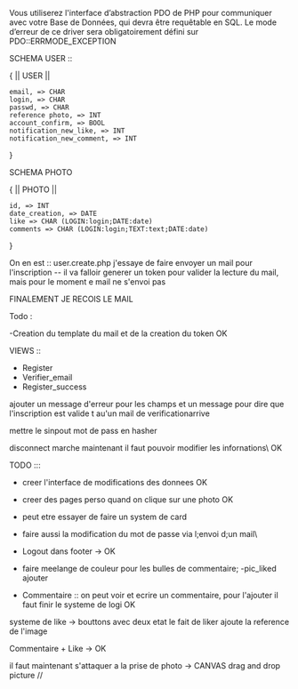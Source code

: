 
Vous utiliserez l'interface d’abstraction PDO de PHP pour communiquer avec votre
Base de Données, qui devra être requêtable en SQL. Le mode d’erreur de ce driver
sera obligatoirement défini sur PDO::ERRMODE_EXCEPTION










SCHEMA USER ::                

{
	||	USER	||

	email, => CHAR
	login, => CHAR
	passwd, => CHAR
	reference photo, => INT
	account_confirm, => BOOL
	notification_new_like, => INT
	notification_new_comment, => INT

}




SCHEMA PHOTO

{
	||	PHOTO	||

	id, => INT
	date_creation, => DATE
	like => CHAR (LOGIN:login;DATE:date)
	comments => CHAR (LOGIN:login;TEXT:text;DATE:date)
}


On en est ::  user.create.php j'essaye de faire envoyer un mail pour l'inscription -- il va falloir generer un token pour valider la lecture du mail, mais pour le moment e mail ne s'envoi pas


FINALEMENT JE RECOIS LE MAIL



Todo :

-Creation du template du mail et de la creation du token OK



VIEWS :: 

- Register
- Verifier_email
- Register_success




ajouter un message d'erreur pour les champs et un message pour dire que l'inscription est valide t au'un mail de verificationarrive

mettre le sinpout mot de pass en hasher



disconnect marche maintenant il faut pouvoir modifier les infornations\ OK








TODO ::: 

- creer l'interface de modifications des donnees OK
- creer des pages perso quand on clique sur une photo OK
- peut etre essayer de faire un system de card
- faire aussi la modification du mot de passe via l;envoi d;un mail\
- Logout dans footer -> OK
- faire meelange de couleur pour les bulles de commentaire;
-pic_liked ajouter 



- Commentaire :: on peut voir et ecrire un commentaire, pour l'ajouter il faut finir le systeme de logi OK


systeme de like -> bouttons avec deux etat le fait de liker ajoute la reference de l'image



















Commentaire + Like -> OK

il faut maintenant s'attaquer a la prise de photo -> CANVAS drag and drop picture //
